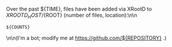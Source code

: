 Over the past ${TIME}, files have been added via XRootD to ${XROOTD_HOST}/${ROOT} (number of files, location):\n\n
```
${COUNTS}
```
\n\n(I'm a bot; modify me at https://github.com/${REPOSITORY} .)
